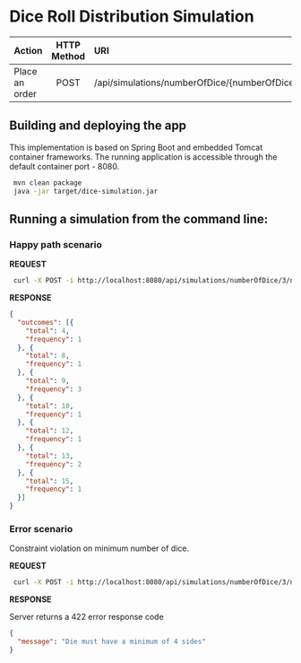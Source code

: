 # Dice Roll Distribution Simulation

| Action                     | HTTP Method   | URI                                                                                                                          |
|:---------------------------|:-------------:|:-----------------------------------------------------------------------------------------------------------------------------|
| Place an order             |  POST         | /api/simulations/numberOfDice/{numberOfDice}/numberOfSidesPerDie/{numberOfSidesPerDie}/numberOfDiceRolls/{numberOfDiceRolls} |              |


## Building and deploying the app

This implementation is based on Spring Boot and embedded Tomcat container frameworks.
The running application is accessible through the default container port - 8080.

```bash
 mvn clean package
 java -jar target/dice-simulation.jar
```

## Running a simulation from the command line:

### Happy path scenario

__REQUEST__

```bash
 curl -X POST -i http://localhost:8080/api/simulations/numberOfDice/3/numberOfSidesPerDie/6/numberOfDiceRolls/10
```

__RESPONSE__

```json
{
  "outcomes": [{
    "total": 4,
    "frequency": 1
  }, {
    "total": 8,
    "frequency": 1
  }, {
    "total": 9,
    "frequency": 3
  }, {
    "total": 10,
    "frequency": 1
  }, {
    "total": 12,
    "frequency": 1
  }, {
    "total": 13,
    "frequency": 2
  }, {
    "total": 15,
    "frequency": 1
  }]
}
```

### Error scenario

Constraint violation on minimum number of dice.

__REQUEST__

```bash
 curl -X POST -i http://localhost:8080/api/simulations/numberOfDice/3/numberOfSidesPerDie/3/numberOfDiceRolls/10
```

__RESPONSE__

Server returns a 422 error response code

```json
{
  "message": "Die must have a minimum of 4 sides"
}
```
